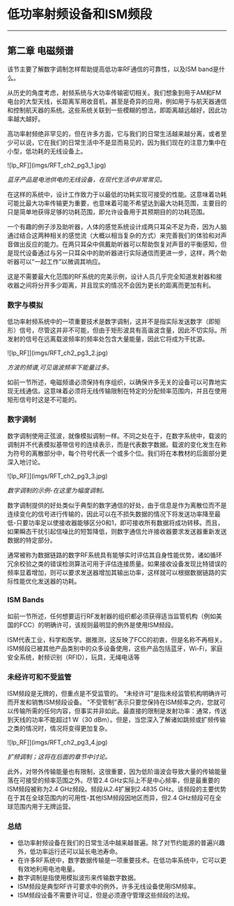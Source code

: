 # 低功率射频设备和ISM频段

------

## 第二章 电磁频谱

该节主要了解数字调制怎样帮助提高低功率RF通信的可靠性，以及ISM band是什么。

从历史的角度考虑，射频系统与大功率传输密切相关。我们想象到用于AM和FM电台的大型天线，长距离军用收音机，甚至是奇异的应用，例如用于与航天器通信和控制航天器的系统。这些系统关联到一些模糊的想法，即距离越远越好，因此功率越大越好。

高功率射频绝非罕见的，但在许多方面，它与我们的日常生活越来越分离，或者至少可以说，它在我们的日常生活中不是显而易见的，因为我们现在的注意力集中在小型，低功耗的无线设备上。

![lp_RF]](imgs/RFT_ch2_pg3_1.jpg)

*蓝牙产品是电池供电的无线设备，在现代生活中非常常见。*

在这样的系统中，设计工作致力于以最低的功耗实现可接受的性能。这意味着功耗可能比最大功率传输更为重要，也意味着可能不希望达到最大功耗范围，主要目的只是简单地获得足够的功耗范围，即允许设备用于其预期目的的功耗范围。

一个有趣的例子涉及助听器，人体的感觉系统设计成两只耳朵不足为奇，因为人脑通过结合这两种相关的感觉流（大概以相当复杂的方式）来完善我们的体验和对声音做出反应的能力。在两只耳朵中佩戴助听器可以帮助恢复对声音的平衡感知，但是现代设备通过与另一只耳朵中的助听器进行实际通信而更进一步，这样，两个助听器可以“一起工作”以微调其响应。

这是不需要最大化范围的RF系统的完美示例，设计人员几乎完全知道发射器和接收器之间将分开多少距离，并且现实的情况不会因为更长的距离而更加有利。

### 数字与模拟

低功率射频系统中的一项重要技术是数字调制，这并不是指实际发送数字（即矩形）信号，尽管这并非不可能，但由于矩形波具有高谐波含量，因此不切实际。所发射的信号在远离载波频率的频率处包含大量能量，因此它将成为干扰源。

![lp_RF]](imgs/RFT_ch2_pg3_2.jpg)

*方波的频谱,可见谐波频率下能量过多。*

如前一节所述，电磁频谱必须保持有序组织，以确保许多无关的设备可以可靠地实现无线通信。这意味着必须将无线传输限制在特定的分配频率范围内，并且在使用矩形信号时这是不可能的。

### 数字调制

数字调制使用正弦波，就像模拟调制一样。不同之处在于，在数字系统中，载波的调制并不代表模拟基带信号的连续表示，而是代表数字数据。载波的变化发生在称为符号的离散部分中，每个符号代表一个或多个位。我们将在本教材的后面部分更深入地讨论。

![lp_RF]](imgs/RFT_ch2_pg3_3.jpg)

*数字调制的示例-在这里为幅度调制。*

数字调制提供的好处类似于典型的数字通信的好处，由于信息是作为离散位而不是连续变化的信号进行传输的，因此可以在不损失数据的情况下将发送功率降至最低-只要功率足以使接收器能够区分0和1，即可接收所有数据将成功转移。而且，如果瞬态干扰引起信噪比的短暂降低，则数字通信允许接收器要求发送器重新发送数据的特定部分。

通常被称为数据链路的数字RF系统具有能够实时评估其自身性能优势，诸如循环冗余校验之类的错误检测算法可用于评估连接质量。如果接收设备发现比特错误的频率显着增加，则可以要求发送器增加其输出功率，这样就可以根据数据链路的实际性能优化发送器的功耗。

### ISM Bands

如前一节所述，任何想要运行RF发射器的组织都必须获得适当监管机构（例如美国的FCC）的明确许可，该规则最明显的例外是使用ISM频段。

ISM代表工业，科学和医学。据推测，这反映了FCC的初衷，但是名称不再相关。 ISM频段已被其他产品类别中的众多设备使用，这些产品包括蓝牙，Wi-Fi，家庭安全系统，射频识别（RFID），玩具，无绳电话等

### 未经许可和不受监管

ISM频段是无牌的，但重点是不受监管的。 “未经许可”是指未经监管机构明确许可而开发和销售ISM频段设备。 “不受管制”表示只要您保持在ISM频率之内，您就可以传输所需的任何内容，但事实并非如此。最直接的限制是发射功率：通常，传送到天线的功率不能超过1 W（30 dBm）。但是，当您深入了解诸如跳频或扩频传输之类的情况时，情况将变得更加复杂。

![lp_RF]](imgs/RFT_ch2_pg3_4.jpg)

*扩频调制；这将在后面的章节中讨论。*

此外，对带外传输能量也有限制，这很重要，因为低阶谐波会导致大量的传输能量落在可接受的频率范围之外。尽管2.4 GHz实际上不是中心频率，但是最重要的ISM频段被称为2.4 GHz频段。频段从2.4扩展到2.4835 GHz。该频段的主要优势在于其在全球范围内的可用性-其他ISM频段因地区而异，但2.4 GHz频段可在全球范围内用于无牌运营。

### 总结

* 低功率射频设备在我们的日常生活中越来越普遍。除了对节约能源的普遍兴趣外，低功率运行还可以延长电池寿命。
* 在许多RF系统中，数字数据传输是一项重要技术。在低功率系统中，它可以更有效地利用电池电量。
* 数字调制是指使用模拟波形来传输数字数据。
* ISM频段是典型RF许可要求中的例外，许多无线设备使用ISM频率。
* ISM频段设备不需要许可证，但是必须遵守管理这些频段的法规。